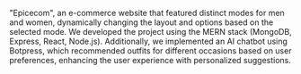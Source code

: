 "Epicecom", an e-commerce website that featured distinct modes for men and women, dynamically changing the layout and options based on the selected mode. We developed the project using the MERN stack (MongoDB, Express, React, Node.js). Additionally, we implemented an AI chatbot using Botpress, which recommended outfits for different occasions based on user preferences, enhancing the user experience with personalized suggestions.
